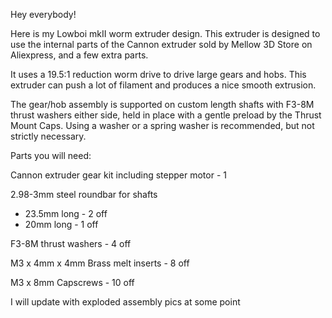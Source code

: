 Hey everybody!

Here is my Lowboi mkII worm extruder design. This extruder is designed to use the internal parts of the Cannon extruder sold by Mellow 3D Store on Aliexpress, and a few extra parts.

It uses a 19.5:1 reduction worm drive to drive large gears and hobs. This extruder can push a lot of filament and produces a nice smooth extrusion.

The gear/hob assembly is supported on custom length shafts with F3-8M thrust washers either side, held in place with a gentle preload by the Thrust Mount Caps. Using a washer or a spring washer is recommended, but not strictly necessary.

Parts you will need:

Cannon extruder gear kit including stepper motor - 1

2.98-3mm steel roundbar for shafts
  - 23.5mm long - 2 off
  - 20mm long - 1 off

F3-8M thrust washers - 4 off

M3 x 4mm x 4mm Brass melt inserts - 8 off

M3 x 8mm Capscrews - 10 off

I will update with exploded assembly pics at some point
